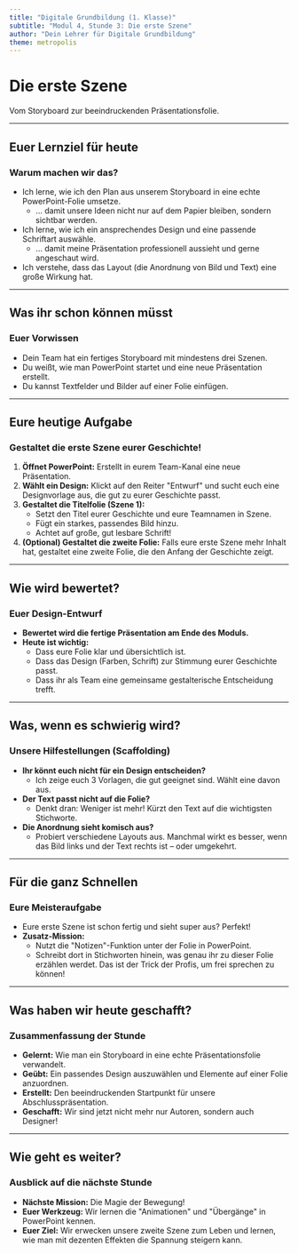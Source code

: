 ```yaml
---
title: "Digitale Grundbildung (1. Klasse)"
subtitle: "Modul 4, Stunde 3: Die erste Szene"
author: "Dein Lehrer für Digitale Grundbildung"
theme: metropolis
---
```


# Die erste Szene

Vom Storyboard zur beeindruckenden Präsentationsfolie.

---

## Euer Lernziel für heute

### Warum machen wir das?

*   Ich lerne, wie ich den Plan aus unserem Storyboard in eine echte PowerPoint-Folie umsetze.
    *   ... damit unsere Ideen nicht nur auf dem Papier bleiben, sondern sichtbar werden.
*   Ich lerne, wie ich ein ansprechendes Design und eine passende Schriftart auswähle.
    *   ... damit meine Präsentation professionell aussieht und gerne angeschaut wird.
*   Ich verstehe, dass das Layout (die Anordnung von Bild und Text) eine große Wirkung hat.

---

## Was ihr schon können müsst

### Euer Vorwissen

*   Dein Team hat ein fertiges Storyboard mit mindestens drei Szenen.
*   Du weißt, wie man PowerPoint startet und eine neue Präsentation erstellt.
*   Du kannst Textfelder und Bilder auf einer Folie einfügen.

---

## Eure heutige Aufgabe

### Gestaltet die erste Szene eurer Geschichte!

1.  **Öffnet PowerPoint:** Erstellt in eurem Team-Kanal eine neue Präsentation.
2.  **Wählt ein Design:** Klickt auf den Reiter "Entwurf" und sucht euch eine Designvorlage aus, die gut zu eurer Geschichte passt.
3.  **Gestaltet die Titelfolie (Szene 1):**
    *   Setzt den Titel eurer Geschichte und eure Teamnamen in Szene.
    *   Fügt ein starkes, passendes Bild hinzu.
    *   Achtet auf große, gut lesbare Schrift!
4.  **(Optional) Gestaltet die zweite Folie:** Falls eure erste Szene mehr Inhalt hat, gestaltet eine zweite Folie, die den Anfang der Geschichte zeigt.

---

## Wie wird bewertet?

### Euer Design-Entwurf

*   **Bewertet wird die fertige Präsentation am Ende des Moduls.**
*   **Heute ist wichtig:**
    *   Dass eure Folie klar und übersichtlich ist.
    *   Dass das Design (Farben, Schrift) zur Stimmung eurer Geschichte passt.
    *   Dass ihr als Team eine gemeinsame gestalterische Entscheidung trefft.

---

## Was, wenn es schwierig wird?

### Unsere Hilfestellungen (Scaffolding)

*   **Ihr könnt euch nicht für ein Design entscheiden?**
    *   Ich zeige euch 3 Vorlagen, die gut geeignet sind. Wählt eine davon aus.
*   **Der Text passt nicht auf die Folie?**
    *   Denkt dran: Weniger ist mehr! Kürzt den Text auf die wichtigsten Stichworte.
*   **Die Anordnung sieht komisch aus?**
    *   Probiert verschiedene Layouts aus. Manchmal wirkt es besser, wenn das Bild links und der Text rechts ist – oder umgekehrt.

---

## Für die ganz Schnellen

### Eure Meisteraufgabe

*   Eure erste Szene ist schon fertig und sieht super aus? Perfekt!
*   **Zusatz-Mission:**
    *   Nutzt die "Notizen"-Funktion unter der Folie in PowerPoint.
    *   Schreibt dort in Stichworten hinein, was genau ihr zu dieser Folie erzählen werdet. Das ist der Trick der Profis, um frei sprechen zu können!

---

## Was haben wir heute geschafft?

### Zusammenfassung der Stunde

*   **Gelernt:** Wie man ein Storyboard in eine echte Präsentationsfolie verwandelt.
*   **Geübt:** Ein passendes Design auszuwählen und Elemente auf einer Folie anzuordnen.
*   **Erstellt:** Den beeindruckenden Startpunkt für unsere Abschlusspräsentation.
*   **Geschafft:** Wir sind jetzt nicht mehr nur Autoren, sondern auch Designer!

---

## Wie geht es weiter?

### Ausblick auf die nächste Stunde

*   **Nächste Mission:** Die Magie der Bewegung!
*   **Euer Werkzeug:** Wir lernen die "Animationen" und "Übergänge" in PowerPoint kennen.
*   **Euer Ziel:** Wir erwecken unsere zweite Szene zum Leben und lernen, wie man mit dezenten Effekten die Spannung steigern kann.

